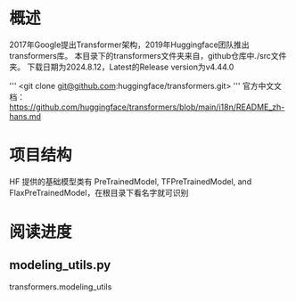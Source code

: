 # 概述
2017年Google提出Transformer架构，2019年Huggingface团队推出transformers库。
本目录下的transformers文件夹来自，github仓库中./src文件夹。
下载日期为2024.8.12，Latest的Release version为v4.44.0

'''
<git clone git@github.com:huggingface/transformers.git>
'''
官方中文文档：https://github.com/huggingface/transformers/blob/main/i18n/README_zh-hans.md

# 项目结构
HF 提供的基础模型类有 PreTrainedModel, TFPreTrainedModel, and FlaxPreTrainedModel，在根目录下看名字就可识别

# 阅读进度
## modeling_utils.py
transformers.modeling_utils
